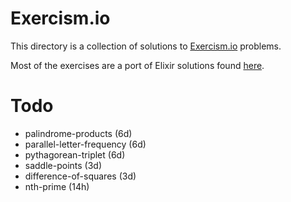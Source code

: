 # Exercism.io
This directory is a collection of solutions to [Exercism.io](http://exercism.io/) problems.

Most of the exercises are a port of Elixir solutions found [here](https://github.com/duff/exercism-elixir).

# Todo
* palindrome-products (6d)
* parallel-letter-frequency (6d)
* pythagorean-triplet (6d)
* saddle-points (3d)
* difference-of-squares (3d)
* nth-prime (14h)
